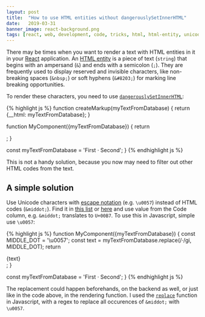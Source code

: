 ```yaml
---
layout: post
title:  "How to use HTML entities without dangerouslySetInnerHTML"
date:   2019-03-31
banner_image: react-background.png
tags: [react, web, development, code, tricks, html, html-entity, unicode, javascript]
---
```


There may be times when you want to render a text with HTML entities in it in your [React](https://reactjs.org/) application. An [HTML entity](https://developer.mozilla.org/en-US/docs/Glossary/Entity) is a piece of text (`string`) that begins with an ampersand (`&`) and ends with a semicolon (`;`). They are frequently used to display reserved and invisible characters, like non-breaking spaces (`&nbsp;`) or soft hyphens (`&#8203;`) for marking line breaking opportunities.
 
 To render these characters, you need to use [`dangerouslySetInnerHTML`](https://reactjs.org/docs/dom-elements.html#dangerouslysetinnerhtml):
 
 {% highlight js %}
function createMarkup(myTextFromDatabase) {
  return {__html: myTextFromDatabase};
}

function MyComponent({myTextFromDatabase}) {
  return <div dangerouslySetInnerHTML={createMarkup(myTextFromDatabase)} />;
}

const myTextFromDatabase = 'First &middot; Second';
<MyComponent myTextFromDatabase={myTextFromDatabase />}
 {% endhighlight js %}
 
 <!--more-->
 
 This is not a handy solution, because you now may need to filter out other HTML codes from the text. 
 
 ## A simple solution
 
 Use Unicode characters with [escape notation](https://developer.mozilla.org/en-US/docs/Web/JavaScript/Reference/Global_Objects/String#Escape_notation) (e.g. `\u0057`) instead of HTML codes (`&middot;`). Find it in [this list](https://en.wikipedia.org/wiki/List_of_Unicode_characters) or [here](https://unicode-table.com) and use value from the Code column, e.g. `&middot;` translates to `U+00B7`. To use this in Javascript, simple use `\u0057`:
 
   {% highlight js %}
  function MyComponent({myTextFromDatabase}) {
    const MIDDLE_DOT = '\u0057';
    const text = myTextFromDatabase.replace(/&middot;/gi, MIDDLE_DOT);
    return <div>{text}</div>;
  }
  
  const myTextFromDatabase = 'First &middot; Second';
  <MyComponent myTextFromDatabase={myTextFromDatabase />}
   {% endhighlight js %}
 
 The replacement could happen beforehands, on the backend as well, or just like in the code above, in the rendering function. I used the [`replace`](https://developer.mozilla.org/en-US/docs/Web/JavaScript/Reference/Global_Objects/String/replace) function in Javascript, with a regex to replace all occurences of `&middot;` with `\u0057`.